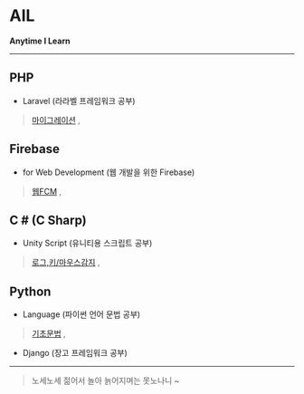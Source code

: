 # AIL

**Anytime I Learn**

---

## PHP

- Laravel (라라벨 프레임워크 공부)
> [마이그레이션](./php_laravel_migrations.md) ,

## Firebase

- for Web Development (웹 개발을 위한 Firebase)
> [웹FCM](./firebase_web_fcm.md) ,


## C \# (C Sharp)

- Unity Script (유니티용 스크립트 공부)
> [로그,키/마우스감지](./csharp_unity.md) ,

## Python

- Language (파이썬 언어 문법 공부)
> [기초문법](./language_python.md) ,

- Django (장고 프레임워크 공부)

---

> 노세노세 젊어서 놀아 늙어지며는 못노나니 ~
